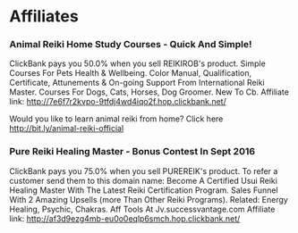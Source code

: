 # Affiliates


### Animal Reiki Home Study Courses - Quick And Simple!

ClickBank pays you 50.0% when you sell REIKIROB's product.
Simple Courses For Pets Health & Wellbeing. Color Manual, Qualification, Certificate, Attunements & On-going
Support From International Reiki Master. Courses For Dogs, Cats, Horses, Dog Groomer. New To Cb.
Affiliate link: http://7e6f7r2kvpo-9tfdj4wd4iqo2f.hop.clickbank.net/

Would you like to learn animal reiki from home? Click here http://bit.ly/animal-reiki-official


### Pure Reiki Healing Master - Bonus Contest In Sept 2016

ClickBank pays you 75.0% when you sell PUREREIK's product. To refer a customer send them to this domain name:
Become A Certified Usui Reiki Healing Master With The Latest Reiki Certification Program. Sales Funnel With 2 Amazing
Upsells (more Than Other Reiki Programs). Related: Energy Healing, Psychic, Chakras. Aff Tools At Jv.successvantage.com
Affiliate link: http://af3d9ezg4mb-eu0o0eqlp6smch.hop.clickbank.net/